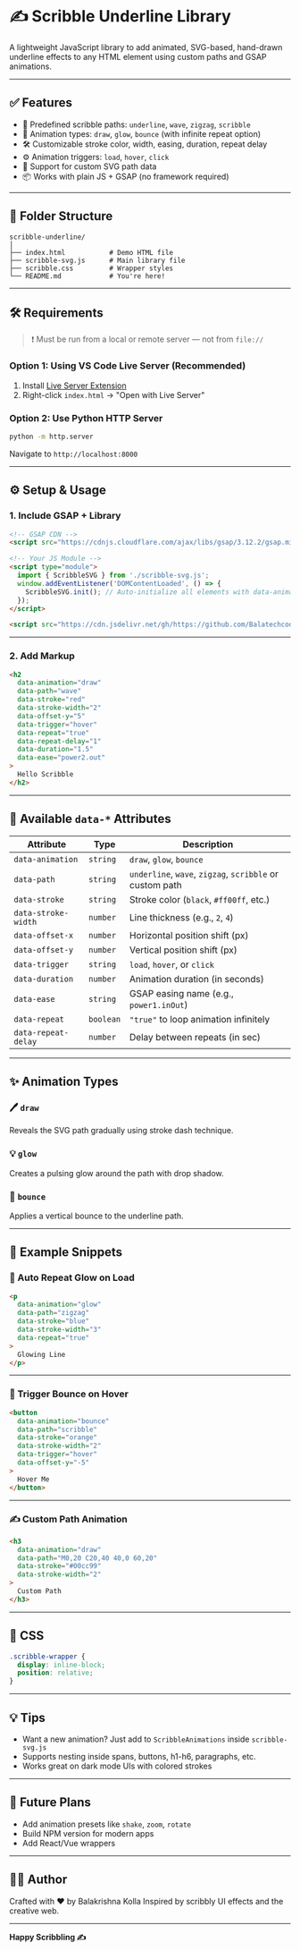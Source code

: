 # ✍️ Scribble Underline Library

A lightweight JavaScript library to add animated, SVG-based, hand-drawn underline effects to any HTML element using custom paths and GSAP animations.

---

## ✅ Features

- 🎨 Predefined scribble paths: `underline`, `wave`, `zigzag`, `scribble`
- 🔁 Animation types: `draw`, `glow`, `bounce` (with infinite repeat option)
- 🛠️ Customizable stroke color, width, easing, duration, repeat delay
- ⚙️ Animation triggers: `load`, `hover`, `click`
- 🧩 Support for custom SVG path data
- 📦 Works with plain JS + GSAP (no framework required)

---

## 📁 Folder Structure

```
scribble-underline/
│
├── index.html           # Demo HTML file
├── scribble-svg.js      # Main library file
├── scribble.css         # Wrapper styles
└── README.md            # You're here!
```

---

## 🛠️ Requirements

> ❗ Must be run from a local or remote server — not from `file://`

### Option 1: Using VS Code Live Server (Recommended)
1. Install [Live Server Extension](https://marketplace.visualstudio.com/items?itemName=ritwickdey.LiveServer)
2. Right-click `index.html` → "Open with Live Server"

### Option 2: Use Python HTTP Server

```bash
python -m http.server
```

Navigate to `http://localhost:8000`

---

## ⚙️ Setup & Usage

### 1. Include GSAP + Library

```html
<!-- GSAP CDN -->
<script src="https://cdnjs.cloudflare.com/ajax/libs/gsap/3.12.2/gsap.min.js"></script>

<!-- Your JS Module -->
<script type="module">
  import { ScribbleSVG } from './scribble-svg.js';
  window.addEventListener('DOMContentLoaded', () => {
    ScribbleSVG.init(); // Auto-initialize all elements with data-animation
  });
</script>
```

```html
<script src="https://cdn.jsdelivr.net/gh/https://github.com/Balatechcode/scribble-lib/scribble-svg.js"></script>
```

---

### 2. Add Markup

```html
<h2
  data-animation="draw"
  data-path="wave"
  data-stroke="red"
  data-stroke-width="2"
  data-offset-y="5"
  data-trigger="hover"
  data-repeat="true"
  data-repeat-delay="1"
  data-duration="1.5"
  data-ease="power2.out"
>
  Hello Scribble
</h2>
```

---

## 🧩 Available `data-*` Attributes

| Attribute             | Type      | Description |
|----------------------|-----------|-------------|
| `data-animation`      | `string`  | `draw`, `glow`, `bounce` |
| `data-path`           | `string`  | `underline`, `wave`, `zigzag`, `scribble` or custom path |
| `data-stroke`         | `string`  | Stroke color (`black`, `#ff00ff`, etc.) |
| `data-stroke-width`   | `number`  | Line thickness (e.g., `2`, `4`) |
| `data-offset-x`       | `number`  | Horizontal position shift (px) |
| `data-offset-y`       | `number`  | Vertical position shift (px) |
| `data-trigger`        | `string`  | `load`, `hover`, or `click` |
| `data-duration`       | `number`  | Animation duration (in seconds) |
| `data-ease`           | `string`  | GSAP easing name (e.g., `power1.inOut`) |
| `data-repeat`         | `boolean` | `"true"` to loop animation infinitely |
| `data-repeat-delay`   | `number`  | Delay between repeats (in sec) |

---

## ✨ Animation Types

### 🖊️ `draw`
Reveals the SVG path gradually using stroke dash technique.

### 💡 `glow`
Creates a pulsing glow around the path with drop shadow.

### 🪩 `bounce`
Applies a vertical bounce to the underline path.

---

## 📌 Example Snippets

### 🔄 Auto Repeat Glow on Load

```html
<p
  data-animation="glow"
  data-path="zigzag"
  data-stroke="blue"
  data-stroke-width="3"
  data-repeat="true"
>
  Glowing Line
</p>
```

---

### 🧪 Trigger Bounce on Hover

```html
<button
  data-animation="bounce"
  data-path="scribble"
  data-stroke="orange"
  data-stroke-width="2"
  data-trigger="hover"
  data-offset-y="-5"
>
  Hover Me
</button>
```

---

### ✍️ Custom Path Animation

```html
<h3
  data-animation="draw"
  data-path="M0,20 C20,40 40,0 60,20"
  data-stroke="#00cc99"
  data-stroke-width="2"
>
  Custom Path
</h3>
```

---

## 🎨 CSS

```css
.scribble-wrapper {
  display: inline-block;
  position: relative;
}
```

---

## 💡 Tips

- Want a new animation? Just add to `ScribbleAnimations` inside `scribble-svg.js`
- Supports nesting inside spans, buttons, h1-h6, paragraphs, etc.
- Works great on dark mode UIs with colored strokes

---

## 🚀 Future Plans

- Add animation presets like `shake`, `zoom`, `rotate`
- Build NPM version for modern apps
- Add React/Vue wrappers

---

## 🧑‍💻 Author

Crafted with ❤️ by Balakrishna Kolla
Inspired by scribbly UI effects and the creative web.

---

**Happy Scribbling ✍️**


